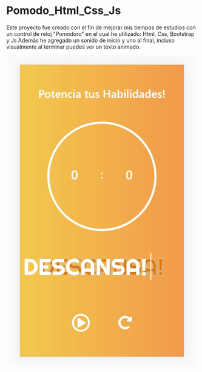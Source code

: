 # Pomodo_Html_Css_Js
Este proyecto fue creado con el fin de mejorar mis tiempos de estudios
con un control de reloj "Pomodoro" en el cual he utilizado:
Html, Css, Bootstrap y Js
Además he agregado un sonido de inicio y uno al final, incluso visualmente
al terminar puedes ver un texto animado.

<center>
  
![Screenshot](/img/End.JPG)

</center>
